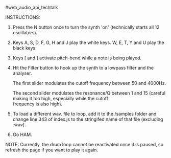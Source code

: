 #web_audio_api_techtalk

INSTRUCTIONS:
1. Press the N button once to turn the synth 'on' (technically starts all 12 oscillators).

2. Keys A, S, D, F, G, H and J play the white keys. W, E, T, Y and U play the black keys.

3. Keys [ and ] activate pitch-bend while a note is being played.

4. Hit the Filter button to hook up the synth to a lowpass filter and the analyser. 

   The first slider modulates the cutoff frequency between 50 and 4000Hz.
   
   The second slider modulates the resonance/Q between 1 and 15 (careful making it too high, especially while the cutoff      
   frequency is also high).
   
5. To load a different wav. file to loop, add it to the /samples folder and change line 343 of index.js to the stringifed name of that file (excluding .wav).

6. Go HAM.

NOTE: Currently, the drum loop cannot be reactivated once it is paused, so refresh the page if you want to play it again.
